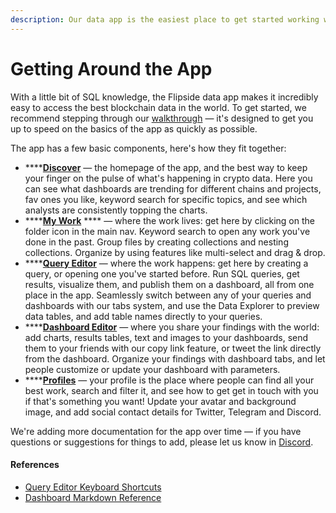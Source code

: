 ```yaml
---
description: Our data app is the easiest place to get started working with blockchain data.
---
```


# Getting Around the App

With a little bit of SQL knowledge, the Flipside data app makes it incredibly easy to access the best blockchain data in the world. To get started, we recommend stepping through our [walkthrough](../getting-started.md) — it's designed to get you up to speed on the basics of the app as quickly as possible.

The app has a few basic components, here's how they fit together:

* ****[**Discover**](discover.md) — the homepage of the app, and the best way to keep your finger on the pulse of what's happening in crypto data. Here you can see what dashboards are trending for different chains and projects, fav ones you like, keyword search for specific topics, and see which analysts are consistently topping the charts.
* ****[**My Work**](my-work.md) **** — where the work lives: get here by clicking on the folder icon in the main nav. Keyword search to open any work you've done in the past. Group files by creating collections and nesting collections. Organize by using features like multi-select and drag & drop.&#x20;
* ****[**Query Editor**](query-editor.md) — where the work happens: get here by creating a query, or opening one you've started before. Run SQL queries, get results, visualize them, and publish them on a dashboard, all from one place in the app. Seamlessly switch between any of your queries and dashboards with our tabs system, and use the Data Explorer to preview data tables, and add table names directly to your queries.&#x20;
* ****[**Dashboard Editor**](dashboard-editor.md) — where you share your findings with the world: add charts, results tables, text and images to your dashboards, send them to your friends with our copy link feature, or tweet the link directly from the dashboard. Organize your findings with dashboard tabs, and let people customize or update your dashboard with parameters.
* ****[**Profiles**](profiles.md) — your profile is the place where people can find all your best work, search and filter it, and see how to get get in touch with you if that's something you want! Update your avatar and background image, and add social contact details for Twitter, Telegram and Discord.

We're adding more documentation for the app over time — if you have questions or suggestions for things to add, please let us know in [Discord](https://discord.gg/ZmU3jQuu6W).

#### References

* [Query Editor Keyboard Shortcuts](../keyboard-shortcuts.md)
* [Dashboard Markdown Reference](../markdown-reference.md)

